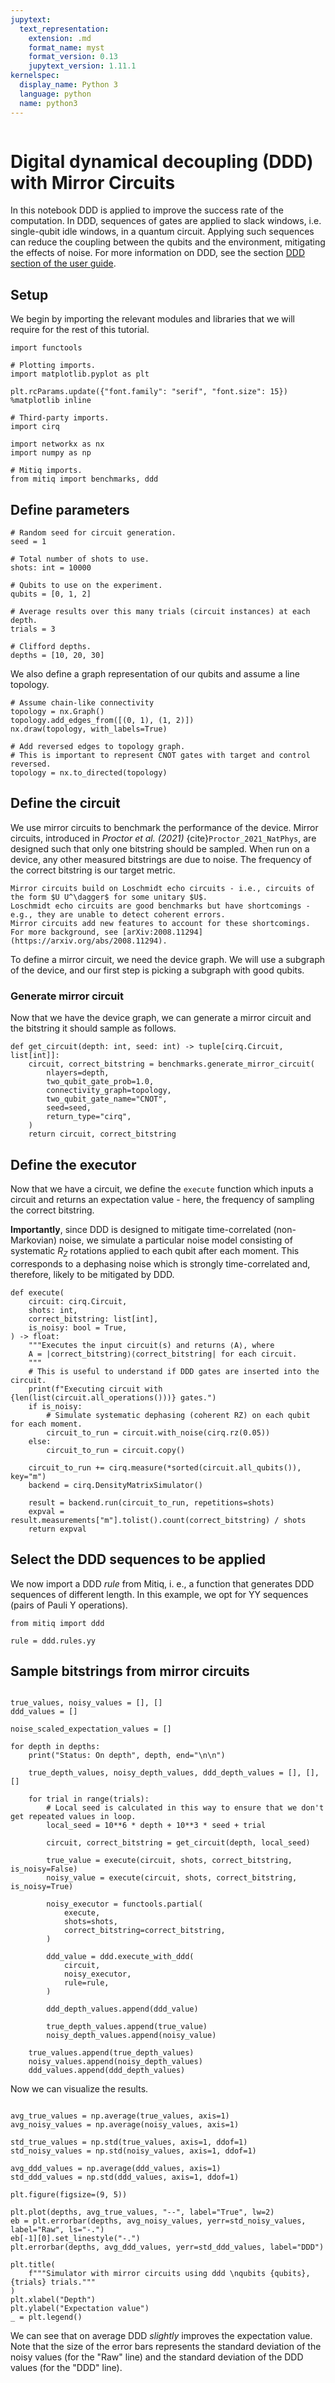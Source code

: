 ```yaml
---
jupytext:
  text_representation:
    extension: .md
    format_name: myst
    format_version: 0.13
    jupytext_version: 1.11.1
kernelspec:
  display_name: Python 3
  language: python
  name: python3
---
```

```{tags} ddd, cirq, basic
```

# Digital dynamical decoupling (DDD) with Mirror Circuits

In this notebook DDD is applied to improve the success rate of the computation. 
In DDD, sequences of gates are applied to slack windows, i.e. single-qubit idle windows, in a quantum circuit. 
Applying such sequences can reduce the coupling between the qubits and the environment, mitigating the effects of noise. 
For more information on DDD, see the section [DDD section of the user guide](../guide/ddd.md).

## Setup

We begin by importing the relevant modules and libraries that we will require
for the rest of this tutorial.

```{code-cell} ipython3
import functools

# Plotting imports.
import matplotlib.pyplot as plt

plt.rcParams.update({"font.family": "serif", "font.size": 15})
%matplotlib inline

# Third-party imports.
import cirq

import networkx as nx
import numpy as np

# Mitiq imports.
from mitiq import benchmarks, ddd
```

## Define parameters

```{code-cell} ipython3
# Random seed for circuit generation.
seed = 1

# Total number of shots to use.
shots: int = 10000

# Qubits to use on the experiment.
qubits = [0, 1, 2]

# Average results over this many trials (circuit instances) at each depth.
trials = 3

# Clifford depths.
depths = [10, 20, 30]
```

We also define a graph representation of our qubits and assume a line topology.

```{code-cell} ipython3
# Assume chain-like connectivity
topology = nx.Graph()
topology.add_edges_from([(0, 1), (1, 2)])
nx.draw(topology, with_labels=True)

# Add reversed edges to topology graph.
# This is important to represent CNOT gates with target and control reversed.
topology = nx.to_directed(topology)
```

## Define the circuit

We use mirror circuits to benchmark the performance of the device.
Mirror circuits, introduced in *Proctor et al. (2021)* {cite}`Proctor_2021_NatPhys`, are designed such that only one bitstring
should be sampled. 
When run on a device, any other measured bitstrings are due to noise.
The frequency of the correct bitstring is our target metric.

```{note}
Mirror circuits build on Loschmidt echo circuits - i.e., circuits of the form $U U^\dagger$ for some unitary $U$.
Loschmidt echo circuits are good benchmarks but have shortcomings - e.g., they are unable to detect coherent errors.
Mirror circuits add new features to account for these shortcomings. 
For more background, see [arXiv:2008.11294](https://arxiv.org/abs/2008.11294).
```

To define a mirror circuit, we need the device graph. 
We will use a subgraph of the device, and our first step is picking a subgraph with good qubits.


### Generate mirror circuit

Now that we have the device graph, we can generate a mirror circuit and the bitstring it should sample as follows.

```{code-cell} ipython3
def get_circuit(depth: int, seed: int) -> tuple[cirq.Circuit, list[int]]:
    circuit, correct_bitstring = benchmarks.generate_mirror_circuit(
        nlayers=depth,
        two_qubit_gate_prob=1.0,
        connectivity_graph=topology,
        two_qubit_gate_name="CNOT",
        seed=seed,
        return_type="cirq",
    )
    return circuit, correct_bitstring
```

## Define the executor

Now that we have a circuit, we define the `execute` function which inputs a circuit and returns an expectation value - here, the
frequency of sampling the correct bitstring.

**Importantly**, since DDD is designed to mitigate time-correlated (non-Markovian) noise, we simulate a particular noise model consisting of
systematic $R_Z$ rotations applied to each qubit after each moment. 
This corresponds to a dephasing noise which is strongly time-correlated and, therefore, likely to be mitigated by DDD.

```{code-cell} ipython3
def execute(
    circuit: cirq.Circuit,
    shots: int,
    correct_bitstring: list[int],
    is_noisy: bool = True,
) -> float:
    """Executes the input circuit(s) and returns ⟨A⟩, where
    A = |correct_bitstring⟩⟨correct_bitstring| for each circuit.
    """
    # This is useful to understand if DDD gates are inserted into the circuit.
    print(f"Executing circuit with {len(list(circuit.all_operations()))} gates.")
    if is_noisy:
        # Simulate systematic dephasing (coherent RZ) on each qubit for each moment.
        circuit_to_run = circuit.with_noise(cirq.rz(0.05))
    else:
        circuit_to_run = circuit.copy()

    circuit_to_run += cirq.measure(*sorted(circuit.all_qubits()), key="m")
    backend = cirq.DensityMatrixSimulator()

    result = backend.run(circuit_to_run, repetitions=shots)
    expval = result.measurements["m"].tolist().count(correct_bitstring) / shots
    return expval
```

## Select the DDD sequences to be applied
We now import a DDD _rule_ from Mitiq, i. e., a function that generates DDD sequences of different length.
In this example, we opt for YY sequences (pairs of Pauli Y operations).

```{code-cell} ipython3
from mitiq import ddd

rule = ddd.rules.yy
```

## Sample bitstrings from mirror circuits

```{code-cell} ipython3

true_values, noisy_values = [], []
ddd_values = []

noise_scaled_expectation_values = []

for depth in depths:
    print("Status: On depth", depth, end="\n\n")

    true_depth_values, noisy_depth_values, ddd_depth_values = [], [], []

    for trial in range(trials):
        # Local seed is calculated in this way to ensure that we don't get repeated values in loop.
        local_seed = 10**6 * depth + 10**3 * seed + trial

        circuit, correct_bitstring = get_circuit(depth, local_seed)

        true_value = execute(circuit, shots, correct_bitstring, is_noisy=False)
        noisy_value = execute(circuit, shots, correct_bitstring, is_noisy=True)

        noisy_executor = functools.partial(
            execute,
            shots=shots,
            correct_bitstring=correct_bitstring,
        )

        ddd_value = ddd.execute_with_ddd(
            circuit,
            noisy_executor,
            rule=rule,
        )

        ddd_depth_values.append(ddd_value)

        true_depth_values.append(true_value)
        noisy_depth_values.append(noisy_value)

    true_values.append(true_depth_values)
    noisy_values.append(noisy_depth_values)
    ddd_values.append(ddd_depth_values)
```

Now we can visualize the results.

```{code-cell} ipython3

avg_true_values = np.average(true_values, axis=1)
avg_noisy_values = np.average(noisy_values, axis=1)

std_true_values = np.std(true_values, axis=1, ddof=1)
std_noisy_values = np.std(noisy_values, axis=1, ddof=1)

avg_ddd_values = np.average(ddd_values, axis=1)
std_ddd_values = np.std(ddd_values, axis=1, ddof=1)

plt.figure(figsize=(9, 5))

plt.plot(depths, avg_true_values, "--", label="True", lw=2)
eb = plt.errorbar(depths, avg_noisy_values, yerr=std_noisy_values, label="Raw", ls="-.")
eb[-1][0].set_linestyle("-.")
plt.errorbar(depths, avg_ddd_values, yerr=std_ddd_values, label="DDD")

plt.title(
    f"""Simulator with mirror circuits using ddd \nqubits {qubits}, {trials} trials."""
)
plt.xlabel("Depth")
plt.ylabel("Expectation value")
_ = plt.legend()
```


We can see that on average DDD *slightly* improves the expectation value.
Note that the size of the error bars represents the standard deviation of the noisy values (for the "Raw" line) and the standard
deviation of the DDD values (for the "DDD" line).
